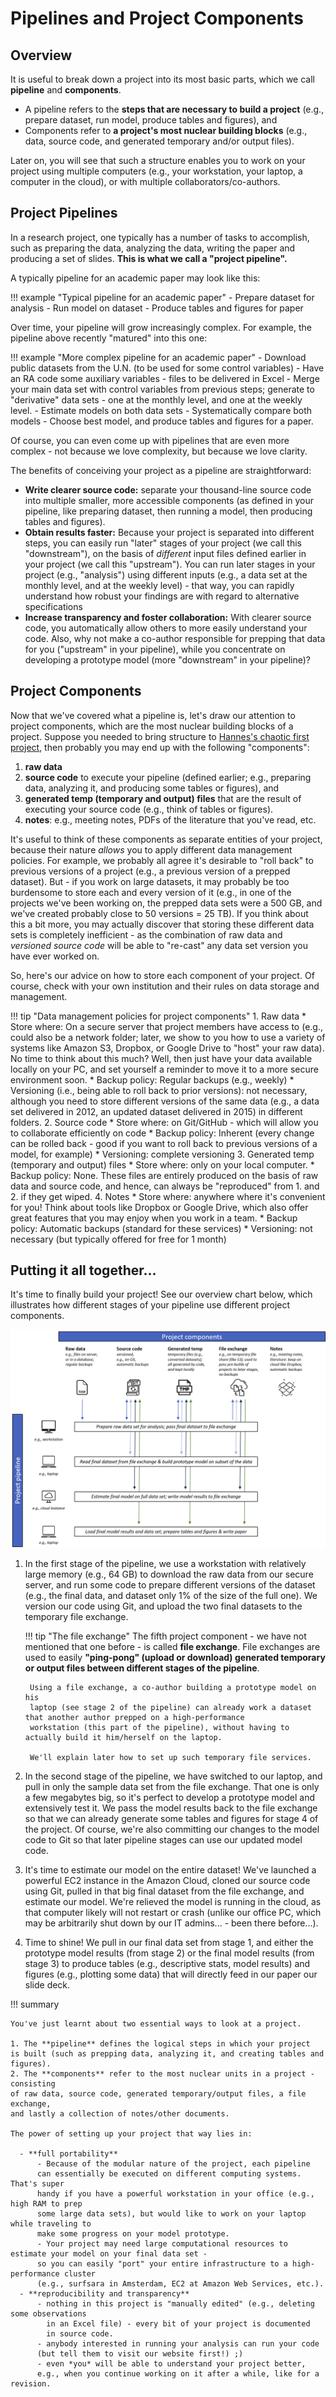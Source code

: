 # Pipelines and Project Components

## Overview

It is useful to break down a project into its most basic parts, which we call
**pipeline** and **components**.

- A pipeline refers to the **steps that are necessary to build a project** (e.g., prepare dataset, run model, produce tables and figures), and
- Components refer to **a project's most nuclear building blocks** (e.g., data, source code, and generated temporary and/or output files).

Later on, you will see that such a structure enables you to work on
your project using multiple computers (e.g., your workstation, your laptop,
a computer in the cloud), or with multiple collaborators/co-authors.

## Project Pipelines

In a research project, one typically has a number of tasks to accomplish, such as preparing the data, analyzing the data, writing the paper and producing a set of slides.
**This is what we call a "project pipeline".**

A typically pipeline for an academic paper may look like this:

!!! example "Typical pipeline for an academic paper"
    - Prepare dataset for analysis
    - Run model on dataset
    - Produce tables and figures for paper

Over time, your pipeline will grow increasingly complex. For example, the pipeline
above recently "matured" into this one:

!!! example "More complex pipeline for an academic paper"
    - Download public datasets from the U.N. (to be used for some control variables)
    - Have an RA code some auxiliary variables - files to be delivered in Excel
    - Merge your main data set with control variables from previous steps; generate
    to "derivative" data sets - one at the monthly level, and one at the weekly level.
    - Estimate models on both data sets
    - Systematically compare both models
    - Choose best model, and produce tables and figures for a paper.

Of course, you can even come up with pipelines that are even more complex -
not because we love complexity, but because we love clarity.

The benefits of conceiving your project as a pipeline are straightforward:

- **Write clearer source code:** separate your thousand-line source code into multiple smaller, more accessible components (as defined in your pipeline, like preparing dataset, then running a model, then producing tables and figures).
- **Obtain results faster:** Because your project is separated into different steps,
  you can easily run "later" stages of your project (we call this "downstream"),
  on the basis of *different* input files defined earlier in your project (we call this "upstream").
  You can run later stages in your project (e.g., "analysis") using different
  inputs (e.g., a data set at the monthly level, and at the weekly level) -
  that way, you can rapidly understand how robust your findings are with regard
  to alternative specifications
- **Increase transparency and foster collaboration:** With clearer source code, you automatically allow
  others to more easily understand your code. Also, why not make a co-author
  responsible for prepping that data for you ("upstream" in your pipeline), while you
  concentrate on developing a prototype model (more "downstream" in your pipeline)?

## Project Components

Now that we've covered what a pipeline is, let's draw our attention to project components, which are the most nuclear building blocks of a project.
Suppose you needed to bring structure to [Hannes's chaotic first project](structure_phd_2013.html), then probably you may end up
with the following "components":

1. **raw data**
2. **source code** to execute your pipeline (defined earlier; e.g., preparing data, analyzing it, and producing some
tables or figures), and
3. **generated temp (temporary and output) files** that are the result of executing your source code (e.g., think
  of tables or figures).
4. **notes**: e.g., meeting notes, PDFs of the literature that you've read, etc.

It's useful to think of these components as separate entities of your project, because
their nature *allows* you to apply different data management policies. For example,
we probably all agree it's desirable to "roll back" to previous versions of a project
(e.g., a previous version of a prepped dataset). But - if you work on large datasets,
it may probably be too burdensome to store each and every version of it (e.g., in one
of the projects we've been working on, the prepped data sets were a 500 GB, and
we've created probably close to 50 versions = 25 TB). If you think about this a
bit more, you may actually discover that storing these different data sets is
completely inefficient - as the combination of raw data and *versioned source code*
will be able to "re-cast" any data set version you have ever worked on.

So, here's our advice on how to store each component of your project.
Of course, check with your own institution and their rules on data storage
and management.

!!! tip "Data management policies for project components"
    1. Raw data
        * Store where: On a secure server that project members have access to
        (e.g., could also be a network folder; later, we show to you how to use
        a variety of systems like Amazon S3, Dropbox, or Google Drive to
        "host" your raw data). No time to think about this much? Well, then
        just have your data available locally on your PC, and set yourself a
        reminder to move it to a more secure environment soon.
        * Backup policy: Regular backups (e.g., weekly)
        * Versioning (i.e., being able to roll back to prior versions): not necessary, although
        you need to store different versions of the same data (e.g., a data set delivered in 2012, an updated dataset delivered in 2015) in
        different folders.
    2. Source code
        * Store where: on Git/GitHub - which will allow you to collaborate efficiently on code
        * Backup policy: Inherent (every change can be rolled back - good if you
          want to roll back to previous versions of a model, for example)
        * Versioning: complete versioning
    3. Generated temp (temporary and output) files
        * Store where: only on your local computer.
        * Backup policy: None. These files are entirely produced on the basis of raw data and source code,
        and hence, can always be "reproduced" from 1. and 2. if they get wiped.
    4. Notes
        * Store where: anywhere where it's convenient for you! Think about tools like
        Dropbox or Google Drive, which also offer great features that you may
        enjoy when you work in a team.
        * Backup policy: Automatic backups (standard for these services)
        * Versioning: not necessary (but typically offered for free for 1 month)

## Putting it all together...

It's time to finally build your project! See our overview chart below,
which illustrates how different stages of your pipeline use
different project components.

![Workflow overview](workflow.png)

1. In the first stage of the pipeline, we use a workstation with relatively large memory
(e.g., 64 GB) to download the raw data from our secure server, and run some
code to prepare different versions of the dataset (e.g., the final data, and
dataset only 1% of the size of the full one). We version our code using Git, and
upload the two final datasets to the temporary file exchange.

    !!! tip "The file exchange"
        The fifth project component - we have not mentioned that one before - is
        called **file exchange**. File exchanges are used to easily **"ping-pong" (upload or download)
        generated temporary or output files between different stages of the pipeline**.

        Using a file exchange, a co-author building a prototype model on his
        laptop (see stage 2 of the pipeline) can already work a dataset that another author prepped on a high-performance
        workstation (this part of the pipeline), without having to actually build it him/herself on the laptop.

        We'll explain later how to set up such temporary file services.

2. In the second stage of the pipeline, we have switched to our laptop, and
pull in only the sample data set from the file exchange. That one is only a few
megabytes big, so it's perfect to develop a prototype model and extensively
test it. We pass the model results back to the file exchange so that we can
already generate some tables and figures for stage 4 of the project. Of course,
we're also committing our changes to the model code to Git so that later
pipeline stages can use our updated model code.

3. It's time to estimate our model on the entire dataset! We've launched
a powerful EC2 instance in the Amazon Cloud, cloned our source code using Git,
pulled in that big final dataset from the file exchange, and estimate our model.
We're relieved the model is running in the cloud, as that computer likely will
not restart or crash (unlike our office PC, which may be arbitrarily shut down
by our IT admins... - been there before...).

4. Time to shine! We pull in our final data set from stage 1, and either the
prototype model results (from stage 2) or the final model results (from stage 3)
to produce tables (e.g., descriptive stats, model results) and figures (e.g.,
plotting some data) that will directly feed in our paper our slide deck.

!!! summary

    You've just learnt about two essential ways to look at a project.

    1. The **pipeline** defines the logical steps in which your project
    is built (such as prepping data, analyzing it, and creating tables and figures).
    2. The **components** refer to the most nuclear units in a project - consisting
    of raw data, source code, generated temporary/output files, a file exchange,
    and lastly a collection of notes/other documents.

    The power of setting up your project that way lies in:

      - **full portability**
          - Because of the modular nature of the project, each pipeline
          can essentially be executed on different computing systems. That's super
          handy if you have a powerful workstation in your office (e.g., high RAM to prep
          some large data sets), but would like to work on your laptop while traveling to
          make some progress on your model prototype.
          - Your project may need large computational resources to estimate your model on your final data set -
          so you can easily "port" your entire infrastructure to a high-performance cluster
          (e.g., surfsara in Amsterdam, EC2 at Amazon Web Services, etc.).
      - **reproducibility and transparency**
          - nothing in this project is "manually edited" (e.g., deleting some observations
            in an Excel file) - every bit of your project is documented
            in source code.
          - anybody interested in running your analysis can run your code
          (but tell them to visit our website first!) ;)
          - even *you* will be able to understand your project better,
          e.g., when you continue working on it after a while, like for a revision.
